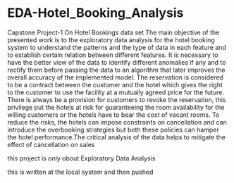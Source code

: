 # EDA-Hotel_Booking_Analysis
Capstone Project-1 On Hotel Bookings data set
The main objective of the presented work is to the exploratory data analysis for the hotel booking system to understand the patterns and the type of data in each feature 
and to establish certain relation between different features. It is necessary to have the better view of the data to identify different anomalies if any and to rectify 
them before passing the data to an algorithm that later improves the overall accuracy of the implemented model. The reservation 
is considered to be a contract between the customer and the hotel which gives the right to the customer to use the facility at a mutually agreed price for the future. 
There is always be a provision for customers to revoke the reservation, this privilege put the hotels at risk for guaranteeing the room availability for the willing 
customers or the hotels have to bear the cost of vacant rooms.
To reduce the risks, the hotels can impose constraints on cancellation and can introduce the overbooking strategies but both these policies can hamper the hotel 
performance.The critical analysis of the data helps to mitigate the effect of cancellation on sales

this project is only obout Exploratory Data Analysis


this is written at the local system and then pushed 
